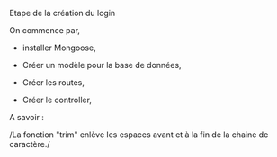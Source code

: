 Etape de la création du login 

On commence par, 

- installer Mongoose,
- Créer un modèle pour la base de données,

- Créer les routes,
- Créer le controller,






A savoir :

/La fonction "trim" enlève les espaces avant et à la fin de la chaine de caractère./